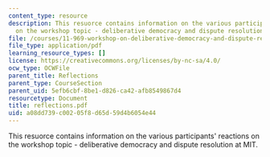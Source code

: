 ```yaml
---
content_type: resource
description: This resuorce contains information on the various participants' reactions
  on the workshop topic - deliberative democracy and dispute resolution at MIT.
file: /courses/11-969-workshop-on-deliberative-democracy-and-dispute-resolution-summer-2005/a08dd739c00205f8d65d59d4b6054e44_reflections.pdf
file_type: application/pdf
learning_resource_types: []
license: https://creativecommons.org/licenses/by-nc-sa/4.0/
ocw_type: OCWFile
parent_title: Reflections
parent_type: CourseSection
parent_uid: 5efb6cbf-8be1-d826-ca42-afb8549867d4
resourcetype: Document
title: reflections.pdf
uid: a08dd739-c002-05f8-d65d-59d4b6054e44
---
```

This resuorce contains information on the various participants' reactions on the workshop topic - deliberative democracy and dispute resolution at MIT.